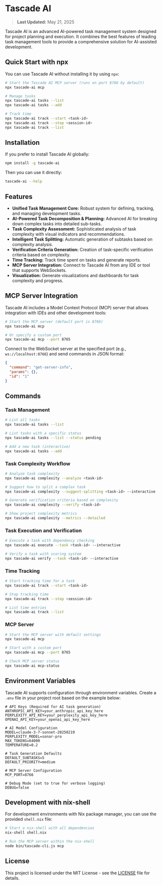 # Tascade AI

> **Last Updated:** May 21, 2025

Tascade AI is an advanced AI-powered task management system designed for project planning and execution. It combines the best features of leading task management tools to provide a comprehensive solution for AI-assisted development.

## Quick Start with npx

You can use Tascade AI without installing it by using `npx`:

```bash
# Start the Tascade AI MCP server (runs on port 8766 by default)
npx tascade-ai mcp

# Manage tasks
npx tascade-ai tasks --list
npx tascade-ai tasks --add

# Track time
npx tascade-ai track --start <task-id>
npx tascade-ai track --stop <session-id>
npx tascade-ai track --list
```

## Installation

If you prefer to install Tascade AI globally:

```bash
npm install -g tascade-ai
```

Then you can use it directly:

```bash
tascade-ai --help
```

## Features

- **Unified Task Management Core:** Robust system for defining, tracking, and managing development tasks.
- **AI-Powered Task Decomposition & Planning:** Advanced AI for breaking down complex tasks into detailed sub-tasks.
- **Task Complexity Assessment:** Sophisticated analysis of task complexity with visual indicators and recommendations.
- **Intelligent Task Splitting:** Automatic generation of subtasks based on complexity analysis.
- **Verification Criteria Generation:** Creation of task-specific verification criteria based on complexity.
- **Time Tracking:** Track time spent on tasks and generate reports.
- **MCP Server Integration:** Connect to Tascade AI from any IDE or tool that supports WebSockets.
- **Visualization:** Generate visualizations and dashboards for task complexity and progress.

## MCP Server Integration

Tascade AI includes a Model Context Protocol (MCP) server that allows integration with IDEs and other development tools:

```bash
# Start the MCP server (default port is 8766)
npx tascade-ai mcp

# Or specify a custom port
npx tascade-ai mcp --port 8765
```

Connect to the WebSocket server at the specified port (e.g., `ws://localhost:8766`) and send commands in JSON format:

```json
{
  "command": "get-server-info",
  "params": {},
  "id": "1"
}
```

## Commands

### Task Management

```bash
# List all tasks
npx tascade-ai tasks --list

# List tasks with a specific status
npx tascade-ai tasks --list --status pending

# Add a new task (interactive)
npx tascade-ai tasks --add
```

### Task Complexity Workflow

```bash
# Analyze task complexity
npx tascade-ai complexity --analyze <task-id>

# Suggest how to split a complex task
npx tascade-ai complexity --suggest-splitting <task-id> --interactive

# Generate verification criteria based on complexity
npx tascade-ai complexity --verify <task-id>

# Show project complexity metrics
npx tascade-ai complexity --metrics --detailed
```

### Task Execution and Verification

```bash
# Execute a task with dependency checking
npx tascade-ai execute --task <task-id> --interactive

# Verify a task with scoring system
npx tascade-ai verify --task <task-id> --interactive
```

### Time Tracking

```bash
# Start tracking time for a task
npx tascade-ai track --start <task-id>

# Stop tracking time
npx tascade-ai track --stop <session-id>

# List time entries
npx tascade-ai track --list
```

### MCP Server

```bash
# Start the MCP server with default settings
npx tascade-ai mcp

# Start with a custom port
npx tascade-ai mcp --port 8765

# Check MCP server status
npx tascade-ai mcp-status
```

## Environment Variables

Tascade AI supports configuration through environment variables. Create a `.env` file in your project root based on the example below:

```
# API Keys (Required for AI task generation)
ANTHROPIC_API_KEY=your_anthropic_api_key_here
PERPLEXITY_API_KEY=your_perplexity_api_key_here
OPENAI_API_KEY=your_openai_api_key_here

# AI Model Configuration
MODEL=claude-3-7-sonnet-20250219
PERPLEXITY_MODEL=sonar-pro
MAX_TOKENS=64000
TEMPERATURE=0.2

# Task Generation Defaults
DEFAULT_SUBTASKS=5
DEFAULT_PRIORITY=medium

# MCP Server Configuration
MCP_PORT=8766

# Debug Mode (set to true for verbose logging)
DEBUG=false
```

## Development with nix-shell

For development environments with Nix package manager, you can use the provided `shell.nix` file:

```bash
# Start a nix-shell with all dependencies
nix-shell shell.nix

# Run the MCP server within the nix-shell
node bin/tascade-cli.js mcp
```

## License

This project is licensed under the MIT License - see the [LICENSE](LICENSE) file for details.
